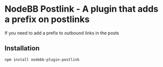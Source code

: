 # NodeBB Postlink - A plugin that adds a prefix on postlinks

If you need to add a prefix to outbound links in the posts

## Installation

    npm install nodebb-plugin-postlink
